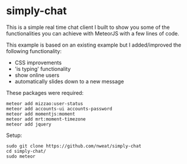 # simply-chat
This is a simple real time chat client I built to show you some of the functionalities you can achieve with MeteorJS with a few lines of code.

This example is based on an existing example but I added/improved the following functionality:
- CSS improvements
- 'is typing' functionality
- show online users
- automatically slides down to a new message

These packages were required: 
```
meteor add mizzao:user-status
meteor add accounts-ui accounts-password
meteor add momentjs:moment
meteor add mrt:moment-timezone 
meteor add jquery
```

Setup:
```
sudo git clone https://github.com/nweat/simply-chat
cd simply-chat/ 
sudo meteor 
```


